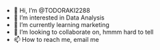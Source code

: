 - 👋 Hi, I’m @TODORAKI2288
- 👀 I’m interested in Data Analysis
- 🌱 I’m currently learning marketing
- 💞️ I’m looking to collaborate on, hmmm hard to tell
- 📫 How to reach me, email me 

<!---
TODORAKI2288/TODORAKI2288 is a ✨ special ✨ repository because its `README.md` (this file) appears on your GitHub profile.
You can click the Preview link to take a look at your changes.
--->
